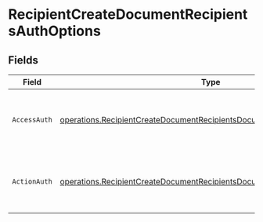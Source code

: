 # RecipientCreateDocumentRecipientsAuthOptions


## Fields

| Field                                                                                                                                                                  | Type                                                                                                                                                                   | Required                                                                                                                                                               | Description                                                                                                                                                            |
| ---------------------------------------------------------------------------------------------------------------------------------------------------------------------- | ---------------------------------------------------------------------------------------------------------------------------------------------------------------------- | ---------------------------------------------------------------------------------------------------------------------------------------------------------------------- | ---------------------------------------------------------------------------------------------------------------------------------------------------------------------- |
| `AccessAuth`                                                                                                                                                           | [operations.RecipientCreateDocumentRecipientsDocumentsRecipientsAccessAuth](../../models/operations/recipientcreatedocumentrecipientsdocumentsrecipientsaccessauth.md) | :heavy_check_mark:                                                                                                                                                     | The type of authentication required for the recipient to access the document.                                                                                          |
| `ActionAuth`                                                                                                                                                           | [operations.RecipientCreateDocumentRecipientsDocumentsRecipientsActionAuth](../../models/operations/recipientcreatedocumentrecipientsdocumentsrecipientsactionauth.md) | :heavy_check_mark:                                                                                                                                                     | The type of authentication required for the recipient to sign the document.                                                                                            |